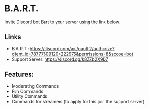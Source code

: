 # B.A.R.T.
Invite Discord bot Bart to your server using the link below.

## Links
- B.A.R.T.: https://discord.com/api/oauth2/authorize?client_id=787776091204222976&permissions=8&scope=bot
- Support Server: https://discord.gg/k8ZZb2X9D7

## Features:
- Moderating Commands
- Fun Commands
- Utility Commands
- Commands for streamers (to apply for this join the support server)
